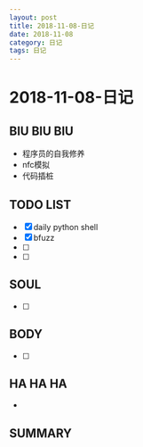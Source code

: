 ```yaml
---
layout: post
title: 2018-11-08-日记
date: 2018-11-08
category: 日记
tags: 日记
---
```

# 2018-11-08-日记
## BIU BIU BIU
- 程序员的自我修养
- nfc模拟
- 代码插桩
 
## TODO LIST
- [x] daily python shell 
- [x] bfuzz
- [ ] 
- [ ] 
 
 
## SOUL
- [ ] 
 
## BODY
- [ ] 
 
## HA HA HA
- 
 
## SUMMARY
 
 
